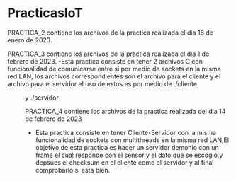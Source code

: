 # PracticasIoT
PRACTICA_2 contiene los archivos de la practica realizada el dia 18 de enero de 2023.

PRACTICA_3 contiene los archivos de la practica realizada el dia 1 de febrero de 2023.
-Esta practica consiste en tener 2 archivos C con funcionalidad de comunicarse entre si por medio de sockets
en la misma red LAN, los archivos correspondientes son el archivo para el cliente y el archivo para el servidor
el uso de estos es por medio de ./cliente <Dir IP del servidor> <Puerto a usar> y ./servidor <Numero de puerto a usar>

PRACTICA_4 contiene los archivos de la practica realizada del dia 14 de febrero de 2023
- Esta practica consiste en tener Cliente-Servidor con la misma funcionalidad de sockets con multithreads en la misma red LAN,El objetivo 
de esta practica es hacer un servidor demonio con un frame el cual responde con el sensor y el dato que se escogio,y depsues el checksum en el cliente como el servidor
y al final comprobarlo si esta bien.
